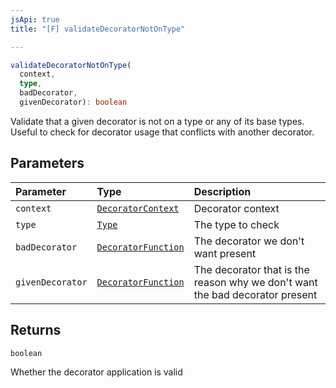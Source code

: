 ```yaml
---
jsApi: true
title: "[F] validateDecoratorNotOnType"

---
```

```ts
validateDecoratorNotOnType(
  context,
  type,
  badDecorator,
  givenDecorator): boolean
```

Validate that a given decorator is not on a type or any of its base types.
Useful to check for decorator usage that conflicts with another decorator.

## Parameters

| Parameter | Type | Description |
| :------ | :------ | :------ |
| `context` | [`DecoratorContext`](Interface.DecoratorContext.md) | Decorator context |
| `type` | [`Type`](Type.Type.md) | The type to check |
| `badDecorator` | [`DecoratorFunction`](Interface.DecoratorFunction.md) | The decorator we don't want present |
| `givenDecorator` | [`DecoratorFunction`](Interface.DecoratorFunction.md) | The decorator that is the reason why we don't want the bad decorator present |

## Returns

`boolean`

Whether the decorator application is valid
